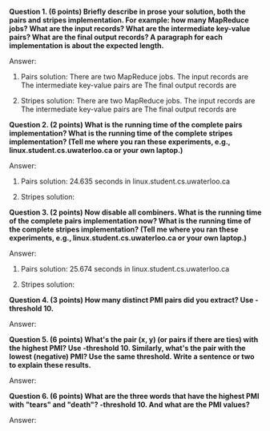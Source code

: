 **Question 1. (6 points) Briefly describe in prose your solution, both the pairs and stripes implementation. For example: how many MapReduce jobs? 
What are the input records? What are the intermediate key-value pairs? What are the final output records? A paragraph for each implementation is about the expected length.**

Answer:

1. Pairs solution:
    There are two MapReduce jobs. 
    The input records are
    The intermediate key-value pairs are 
    The final output records are
    
2. Stripes solution:
    There are two MapReduce jobs. 
    The input records are
    The intermediate key-value pairs are 
    The final output records are
    
**Question 2. (2 points) What is the running time of the complete pairs implementation? What is the running time of the complete stripes implementation? 
(Tell me where you ran these experiments, e.g., linux.student.cs.uwaterloo.ca or your own laptop.)**

Answer:

1. Pairs solution:
    24.635 seconds in linux.student.cs.uwaterloo.ca
    
2. Stripes solution:

**Question 3. (2 points) Now disable all combiners. What is the running time of the complete pairs implementation now? 
What is the running time of the complete stripes implementation? (Tell me where you ran these experiments, e.g., linux.student.cs.uwaterloo.ca or your own laptop.)**

Answer:

1. Pairs solution:
    25.674 seconds in linux.student.cs.uwaterloo.ca
    
2. Stripes solution:

**Question 4. (3 points) How many distinct PMI pairs did you extract? Use -threshold 10.**

Answer:

**Question 5. (6 points) What's the pair (x, y) (or pairs if there are ties) with the highest PMI? Use -threshold 10. 
Similarly, what's the pair with the lowest (negative) PMI? Use the same threshold. Write a sentence or two to explain these results.**

Answer:

**Question 6. (6 points) What are the three words that have the highest PMI with "tears" and "death"? -threshold 10. And what are the PMI values?**

Answer:
